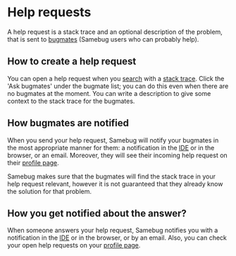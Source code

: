 # Help requests

A help request is a stack trace and an optional description of the problem, that is
sent to [bugmates](bugmates.md) (Samebug users who can probably help).

## How to create a help request

You can open a help request when you [search](search.md) with a [stack trace](stack-trace.md). Click the 'Ask bugmates'
under the bugmate list; you can do this even when there are no bugmates at the moment.
You can write a description to give some context to the stack trace for the bugmates.

## How bugmates are notified

When you send your help request, Samebug will notify your bugmates in the most appropriate
manner for them: a notification in the [IDE](integration/intellij-idea/install.md) or in the browser, or an email. Moreover,
they will see their incoming help request on their [profile page](profile.md).

Samebug makes sure that the bugmates will find the stack trace in your help request relevant, however
it is not guaranteed that they already know the solution for that problem.

## How you get notified about the answer?

When someone answers your help request, Samebug notifies you with a notification in
the [IDE](integration/intellij-idea/install.md) or in the browser, or by an email.
Also, you can check your open help requests on your [profile page](profile.md).
